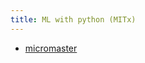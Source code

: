 ```yaml
---
title: ML with python (MITx)
---
```


- [micromaster](https://courses.edx.org/dashboard/programs/98ed1558-ab27-46d6-9d98-31b32fb3f592/)